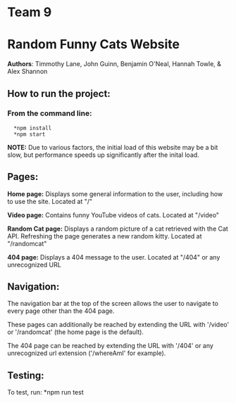 # Team 9

# Random Funny Cats Website
**Authors**: Timmothy Lane, John Guinn, Benjamin O'Neal, Hannah Towle, & Alex Shannon

## How to run the project:
###  From the command line:
      *npm install
      *npm start
 **NOTE:** Due to various factors, the initial load of this website may be a bit slow, but performance speeds up significantly after the inital load.
      
## Pages:
  **Home page:** Displays some general information to the user, including how to use the site.
  Located at "/"
                  
  **Video page:** Contains funny YouTube videos of cats.
                  Located at "/video"
                  
  **Random Cat page:**  Displays a random picture of a cat retrieved with the Cat API. 
                        Refreshing the page generates a new random kitty.
                        Located at "/randomcat"
                        
  **404 page:** Displays a 404 message to the user.
                Located at "/404" or any unrecognized URL


## Navigation:
The navigation bar at the top of the screen allows the user to navigate to every page other than the 404 page.

These pages can additionally be reached by extending the URL with '/video' or '/randomcat' (the home page is the default).

The 404 page can be reached by extending the URL with '/404' or any unrecognized url extension ('/whereAmI' for example).

## Testing:
To test, run:
  *npm run test
